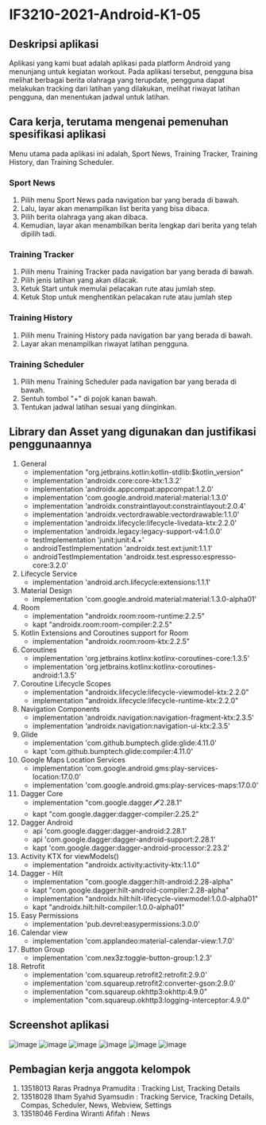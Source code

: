 # IF3210-2021-Android-K1-05

## Deskripsi aplikasi
Aplikasi yang kami buat adalah aplikasi pada platform Android yang menunjang untuk kegiatan workout. Pada aplikasi tersebut, pengguna bisa melihat berbagai berita olahraga yang terupdate, pengguna dapat melakukan tracking dari latihan yang dilakukan, melihat riwayat latihan pengguna, dan menentukan jadwal untuk latihan.

## Cara kerja, terutama mengenai pemenuhan spesifikasi aplikasi
Menu utama pada aplikasi ini adalah, Sport News, Training Tracker, Training History, dan Training Scheduler.
### Sport News
1. Pilih menu Sport News pada navigation bar yang berada di bawah.
2. Lalu, layar akan menampilkan list berita yang bisa dibaca.
3. Pilih berita olahraga yang akan dibaca.
3. Kemudian, layar akan menambilkan berita lengkap dari berita yang telah dipilih tadi.
### Training Tracker
1. Pilih menu Training Tracker pada navigation bar yang berada di bawah.
2. Pilih jenis latihan yang akan dilacak.
3. Ketuk Start untuk memulai pelacakan rute atau jumlah step.
4. Ketuk Stop untuk menghentikan pelacakan rute atau jumlah step
### Training History
1. Pilih menu Training History pada navigation bar yang berada di bawah.
2. Layar akan menampilkan riwayat latihan pengguna.
### Training Scheduler
1. Pilih menu Training Scheduler pada navigation bar yang berada di bawah.
2. Sentuh tombol "+" di pojok kanan bawah.
3. Tentukan jadwal latihan sesuai yang diinginkan.


## Library dan Asset yang digunakan dan justifikasi penggunaannya
1. General
    - implementation "org.jetbrains.kotlin:kotlin-stdlib:$kotlin_version"
    - implementation 'androidx.core:core-ktx:1.3.2'
    - implementation 'androidx.appcompat:appcompat:1.2.0'
    - implementation 'com.google.android.material:material:1.3.0'
    - implementation 'androidx.constraintlayout:constraintlayout:2.0.4'
    - implementation 'androidx.vectordrawable:vectordrawable:1.1.0'
    - implementation 'androidx.lifecycle:lifecycle-livedata-ktx:2.2.0'
    - implementation 'androidx.legacy:legacy-support-v4:1.0.0'
    - testImplementation 'junit:junit:4.+'
    - androidTestImplementation 'androidx.test.ext:junit:1.1.1'
    - androidTestImplementation 'androidx.test.espresso:espresso-core:3.2.0'
2. Lifecycle Service
    - implementation 'android.arch.lifecycle:extensions:1.1.1'
3. Material Design
    - implementation 'com.google.android.material:material:1.3.0-alpha01'
4. Room
    - implementation "androidx.room:room-runtime:2.2.5"
    - kapt "androidx.room:room-compiler:2.2.5"
5. Kotlin Extensions and Coroutines support for Room
    - implementation "androidx.room:room-ktx:2.2.5"
6. Coroutines
    - implementation 'org.jetbrains.kotlinx:kotlinx-coroutines-core:1.3.5'
    - implementation 'org.jetbrains.kotlinx:kotlinx-coroutines-android:1.3.5'
7. Coroutine Lifecycle Scopes
    - implementation "androidx.lifecycle:lifecycle-viewmodel-ktx:2.2.0"
    - implementation "androidx.lifecycle:lifecycle-runtime-ktx:2.2.0"
8.  Navigation Components
    - implementation 'androidx.navigation:navigation-fragment-ktx:2.3.5'
    - implementation 'androidx.navigation:navigation-ui-ktx:2.3.5'
9. Glide
    - implementation 'com.github.bumptech.glide:glide:4.11.0'
    - kapt 'com.github.bumptech.glide:compiler:4.11.0'
10. Google Maps Location Services
    - implementation 'com.google.android.gms:play-services-location:17.0.0'
    - implementation 'com.google.android.gms:play-services-maps:17.0.0'
11. Dagger Core
    - implementation "com.google.dagger:dagger:2.28.1"
    - kapt "com.google.dagger:dagger-compiler:2.25.2"
12. Dagger Android
    - api 'com.google.dagger:dagger-android:2.28.1'
    - api 'com.google.dagger:dagger-android-support:2.28.1'
    - kapt 'com.google.dagger:dagger-android-processor:2.23.2'
13. Activity KTX for viewModels()
    - implementation "androidx.activity:activity-ktx:1.1.0"
14. Dagger - Hilt
    - implementation "com.google.dagger:hilt-android:2.28-alpha"
    - kapt "com.google.dagger:hilt-android-compiler:2.28-alpha"
    - implementation "androidx.hilt:hilt-lifecycle-viewmodel:1.0.0-alpha01"
    - kapt "androidx.hilt:hilt-compiler:1.0.0-alpha01"
15. Easy Permissions
    -  implementation 'pub.devrel:easypermissions:3.0.0'
16. Calendar view
    - implementation 'com.applandeo:material-calendar-view:1.7.0'
17. Button Group
    - implementation 'com.nex3z:toggle-button-group:1.2.3'
18. Retrofit
    - implementation 'com.squareup.retrofit2:retrofit:2.9.0'
    - implementation 'com.squareup.retrofit2:converter-gson:2.9.0'
    - implementation "com.squareup.okhttp3:okhttp:4.9.0"
    - implementation "com.squareup.okhttp3:logging-interceptor:4.9.0"

## Screenshot aplikasi
![image](/capture/capture1.PNG)
![image](/capture/capture2.PNG)
![image](/capture/capture3.PNG)
![image](/capture/capture4.PNG)
![image](/capture/capture5.PNG)
![image](/capture/capture6.PNG)

## Pembagian kerja anggota kelompok
1. 13518013 Raras Pradnya Pramudita : Tracking List, Tracking Details
2. 13518028 Ilham Syahid Syamsudin  : Tracking Service, Tracking Details, Compas, Scheduler, News, Webview, Settings
3. 13518046 Ferdina Wiranti Afifah  : News

